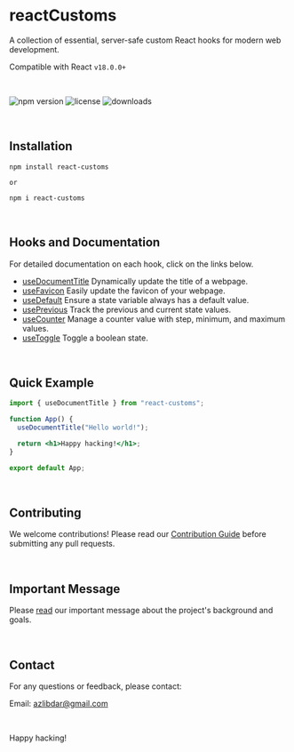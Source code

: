 # reactCustoms

A collection of essential, server-safe custom React hooks for modern web development.

Compatible with React `v18.0.0+`

<br>

![npm version](https://img.shields.io/npm/v/react-customs.svg)
![license](https://img.shields.io/npm/l/react-customs)
![downloads](https://img.shields.io/npm/dm/react-customs)

<br>

## Installation

```shell
npm install react-customs

or

npm i react-customs
```

<br>

## Hooks and Documentation

For detailed documentation on each hook, click on the links below.

- [useDocumentTitle](docs/useDocumentTitle.md) Dynamically update the title of a webpage.
- [useFavicon](docs/useFavicon.md) Easily update the favicon of your webpage.
- [useDefault](docs/useDefault.md) Ensure a state variable always has a default value.
- [usePrevious](docs/usePrevious.md) Track the previous and current state values.
- [useCounter](docs/useCounter.md) Manage a counter value with step, minimum, and maximum values.
- [useToggle](docs/useToggle.md) Toggle a boolean state.

<br>

## Quick Example

```jsx
import { useDocumentTitle } from "react-customs";

function App() {
  useDocumentTitle("Hello world!");

  return <h1>Happy hacking!</h1>;
}

export default App;
```

<br>

## Contributing

We welcome contributions! Please read our [Contribution Guide](CONTRIBUTING.md) before submitting any pull requests.

<br>

## Important Message

Please [read](MESSAGE.md) our important message about the project's background and goals.

<br>

## Contact

For any questions or feedback, please contact:

Email: azlibdar@gmail.com

<br>

Happy hacking!
